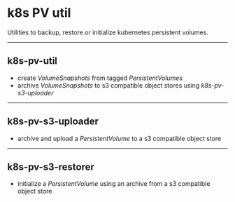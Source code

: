 # k8s PV util
Utilities to backup, restore or initialize kubernetes persistent volumes.

----

## k8s-pv-util
 - create *VolumeSnapshots* from tagged *PersistentVolumes*
 - archive *VolumeSnapshots* to s3 compatible object stores using *k8s-pv-s3-uploader*

----

## k8s-pv-s3-uploader
 - archive and upload a *PersistentVolume* to a s3 compatible object store

----

## k8s-pv-s3-restorer
 - initialize a *PersistentVolume* using an archive from a s3 compatible object store
